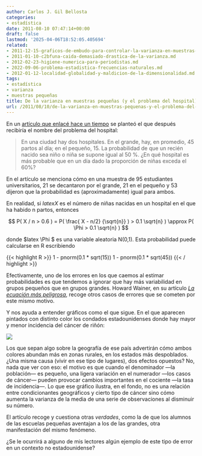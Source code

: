 ```yaml
---
author: Carlos J. Gil Bellosta
categories:
- estadística
date: 2011-08-10 07:47:14+00:00
draft: false
lastmod: '2025-04-06T18:52:05.405694'
related:
- 2011-12-15-graficos-de-embudo-para-controlar-la-varianza-en-muestras-pequenas.md
- 2011-01-10-c2bfuna-caida-demasiado-drastica-de-la-varianza.md
- 2012-02-23-higiene-numerica-para-periodistas.md
- 2022-09-06-problema-estadistica-frecuencias-naturales.md
- 2012-01-12-localidad-globalidad-y-maldicion-de-la-dimensionalidad.md
tags:
- estadística
- varianza
- muestras pequeñas
title: De la varianza en muestras pequeñas (y el problema del hospital)
url: /2011/08/10/de-la-varianza-en-muestras-pequenas-y-el-problema-del-hospital/
---
```


En un [artículo que enlacé hace un tiempo](https://datanalytics.com/2011/04/27/incertidumbre-juicios-y-sesgos/) se planteó el que después recibiría el nombre del problema del hospital:


>En una ciudad hay dos hospitales. En el grande, hay, en promedio, 45 partos al día; en el pequeño, 15. La probabilidad de que un recién nacido sea niño o niña se supone igual al 50 %. ¿En qué hospital es más probable que en un día dado la proporción de niñas exceda el 60%?


En el artículo se menciona cómo en una muestra de 95 estudiantes universitarios, 21 se decantaron por el grande, 21 en el pequeño y 53 dijeron que la probabilidad es (aproximadamente) igual para ambos.

En realidad, si $latex X$ es el número de niñas nacidas en un hospital en el que ha habido n partos, entonces


$$ P( X / n > 0.6 ) = P( \frac{ X - n/2} {\sqrt{n}} ) > 0.1 \sqrt{n} ) \approx P( \Phi > 0.1 \sqrt{n} ) $$


donde $latex \Phi $ es una variable aleatoria N(0,1). Esta probabilidad puede calcularse en R escribiendo







{{< highlight R >}}
1 - pnorm(0.1 * sqrt(15))
1 - pnorm(0.1 * sqrt(45))
{{< / highlight >}}







Efectivamente, uno de los errores en los que caemos al estimar probabilidades es que tendemos a ignorar que hay más variabilidad en grupos pequeños que en grupos grandes. Howard Wainer, en su artículo [_La ecuación más peligrosa_](http://www.americanscientist.org/issues/feature/the-most-dangerous-equation), recoge otros casos de errores que se cometen por este mismo motivo.

Y nos ayuda a entender gráficos como el que sigue. En el que aparecen pintados con distinto color los condados estadounidenses donde hay mayor y menor incidencia del cáncer de riñón:

[![](/wp-uploads/2011/08/kidney_cancer_map.gif)
](/wp-uploads/2011/08/kidney_cancer_map.gif)

Los que sepan algo sobre la geografía de ese país advertirán cómo ambos colores abundan más en zonas rurales, en los estados más despoblados. ¿Una misma causa (vivir en ese tipo de lugares), dos efectos opuestos? No, nada que ver con eso: el motivo es que cuando el denominador —la población— es pequeño, una ligera variación en el numerador —los casos de cáncer— pueden provocar cambios importantes en el cociente —la tasa de incidencia—. Lo que ese gráfico ilustra, en el fondo, no es una relación entre condicionantes geográficos y cierto tipo de cáncer sino cómo aumenta la varianza de la media de una serie de observaciones al disminuir su número.

El artículo recoge y cuestiona otras _verdades_, como la de que los alumnos de las escuelas pequeñas aventajan a los de las grandes, otra manifestación del mismo fenómeno.

¿Se le ocurrirá a alguno de mis lectores algún ejemplo de este tipo de error en un contexto no estadounidense?